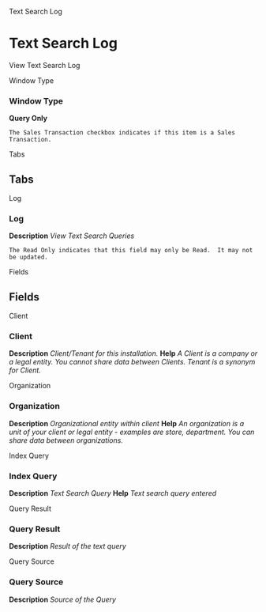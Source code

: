 
Text Search Log
# Text Search Log


View Text Search Log

Window Type
### Window Type

**Query Only**

```
The Sales Transaction checkbox indicates if this item is a Sales Transaction.
```

Tabs
## Tabs


Log
### Log

**Description**
 *View Text Search Queries*

```
The Read Only indicates that this field may only be Read.  It may not be updated.
```
Fields
## Fields


Client
### Client

**Description**
 *Client/Tenant for this installation.*
**Help**
 *A Client is a company or a legal entity. You cannot share data between Clients. Tenant is a synonym for Client.*

Organization
### Organization

**Description**
 *Organizational entity within client*
**Help**
 *An organization is a unit of your client or legal entity - examples are store, department. You can share data between organizations.*

Index Query
### Index Query

**Description**
 *Text Search Query*
**Help**
 *Text search query entered*

Query Result
### Query Result

**Description**
 *Result of the text query*

Query Source
### Query Source

**Description**
 *Source of the Query*
